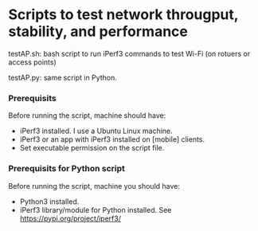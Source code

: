 # Scripts to test network througput, stability, and performance

testAP.sh: bash script to run iPerf3 commands to test Wi-Fi (on rotuers or access points)

testAP.py: same script in Python.

### Prerequisits
Before running the script, machine should have:
- iPerf3 installed. I use a Ubuntu Linux machine.
- iPerf3 or an app with iPerf3 installed on [mobile] clients.
- Set executable permission on the script file.

### Prerequisits for Python script
Before running the script, machine you should have:
- Python3 installed.
- iPerf3 library/module for Python installed. See https://pypi.org/project/iperf3/
